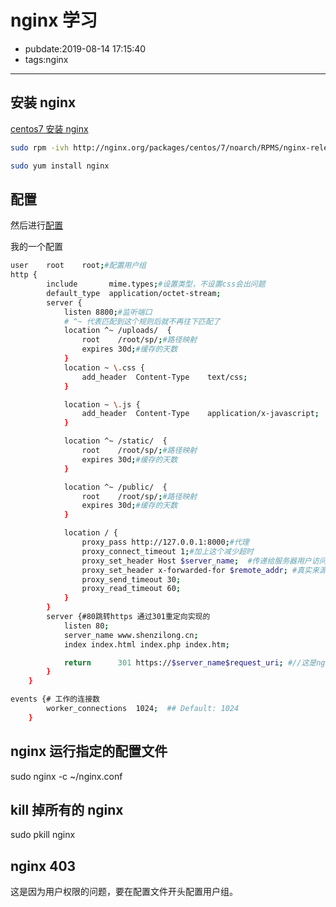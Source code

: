 # nginx 学习

- pubdate:2019-08-14 17:15:40
- tags:nginx

---

## 安装 nginx

[centos7 安装 nginx](https://qizhanming.com/blog/2018/08/06/how-to-install-nginx-on-centos-7)

```bash
sudo rpm -ivh http://nginx.org/packages/centos/7/noarch/RPMS/nginx-release-centos-7-0.el7.ngx.noarch.rpm

sudo yum install nginx
```

## 配置

然后进行[配置](https://www.nginx.com/resources/wiki/start/topics/examples/full/)

我的一个配置

```bash
user    root    root;#配置用户组
http {
        include       mime.types;#设置类型，不设置css会出问题
        default_type  application/octet-stream;
        server {
            listen 8800;#监听端口
            # ^~ 代表匹配到这个规则后就不再往下匹配了
            location ^~ /uploads/  {
                root    /root/sp/;#路径映射
                expires 30d;#缓存的天数
            }
            location ~ \.css {
                add_header  Content-Type    text/css;
            }

            location ~ \.js {
                add_header  Content-Type    application/x-javascript;
            }

            location ^~ /static/  {
                root    /root/sp/;#路径映射
                expires 30d;#缓存的天数
            }

            location ^~ /public/  {
                root    /root/sp/;#路径映射
                expires 30d;#缓存的天数
            }

            location / {
                proxy_pass http://127.0.0.1:8000;#代理
                proxy_connect_timeout 1;#加上这个减少超时
                proxy_set_header Host $server_name;  #传递给服务器用户访问真实地址
                proxy_set_header x-forwarded-for $remote_addr; #真实来源的ip
                proxy_send_timeout 30;
                proxy_read_timeout 60;
            }
        }
        server {#80跳转https 通过301重定向实现的
            listen 80;
            server_name www.shenzilong.cn;
            index index.html index.php index.htm;

            return      301 https://$server_name$request_uri; #//这是nginx最新支持的写法
        }
    }

events {# 工作的连接数
        worker_connections  1024;  ## Default: 1024
    }
```

## nginx 运行指定的配置文件

sudo nginx -c ~/nginx.conf

## kill 掉所有的 nginx

sudo pkill nginx

## nginx 403

这是因为用户权限的问题，要在配置文件开头配置用户组。
